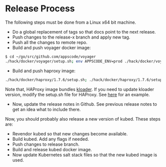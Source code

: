 # Release Process

The following steps must be done from a Linux x64 bit machine.

- Do a global replacement of tags so that docs point to the next release.
- Push changes to the release-x branch and apply new tag.
- Push all the changes to remote repo.
- Build and push voyager docker image:
```sh
$ cd ~/go/src/github.com/appscode/voyager
./hack/docker/voyager/setup.sh; env APPSCODE_ENV=prod ./hack/docker/voyager/setup.sh release
```
- Build and push haproxy image:
```sh
./hack/docker/haproxy/1.7.6/setup.sh; ./hack/docker/haproxy/1.7.6/setup.sh release
```
Note that, HAProxy image bundles [kloader](https://github.com/appscode/kloader). If you need to update kloader version, modify the setup.sh file for HAProxy. See [here](/hack/docker/haproxy/1.7.5/setup.sh#L20) for an example.

- Now, update the release notes in Github. See previous release notes to get an idea what to include there.


Now, you should probably also release a new version of kubed. These steps are:
- Revendor kubed so that new changes become available.
- Build kubed. Add any flags if needed.
- Push changes to release branch.
- Build and release kubed docker image.
- Now update Kubernetes salt stack files so that the new kubed image is used.
